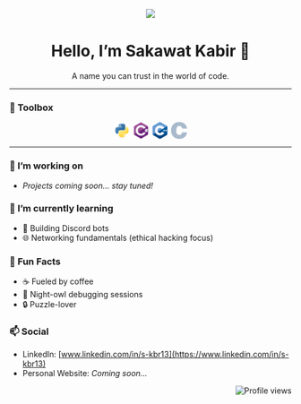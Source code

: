 <p align="center">
  <img src="https://media2.giphy.com/media/HLB0nLA36GCCo6JuB5/giphy.gif" width="200"/>
</p>

<h1 align="center">Hello, I’m Sakawat Kabir 👾</h1>
<p align="center">A name you can trust in the world of code.</p>

---

### 🧰 Toolbox

<p align="center">
  <img align="center" alt="Python"height="30" src="https://raw.githubusercontent.com/devicons/devicon/master/icons/python/python-original.svg" />
  <img align="center" alt="C#"    height="30" src="https://raw.githubusercontent.com/devicons/devicon/master/icons/csharp/csharp-original.svg" />
  <img align="center" alt="C++"   height="30" src="https://raw.githubusercontent.com/devicons/devicon/master/icons/cplusplus/cplusplus-original.svg" />
  <img align="center" alt="C"     height="30" src="https://raw.githubusercontent.com/devicons/devicon/master/icons/c/c-original.svg" />
</p>

---

### 🔭 I’m working on
- _Projects coming soon… stay tuned!_  

### 🌱 I’m currently learning
- 🤖 Building Discord bots  
- 🌐 Networking fundamentals (ethical hacking focus)  

### 🎉 Fun Facts
- ☕ Fueled by coffee  
- 🦉 Night-owl debugging sessions  
- 🔒 Puzzle-lover 

### 📫 Social
- LinkedIn: [www.linkedin.com/in/s-kbr13](https://www.linkedin.com/in/s-kbr13)  
- Personal Website: _Coming soon…_  

<p align="right">
  <img src="https://komarev.com/ghpvc/?username=sakawatkabir13" alt="Profile views"/>
</p>
